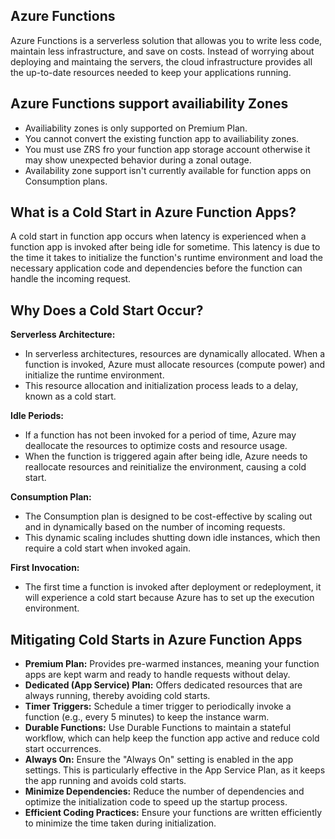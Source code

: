 ## Azure Functions

Azure Functions is a serverless solution that allowas you to write less code, maintain less infrastructure, and save on costs. Instead of worrying about deploying and maintaing the servers, the cloud infrastructure provides all the up-to-date resources needed to keep your applications running.

## Azure Functions support availiability Zones

- Availiability zones is only supported on Premium Plan.
- You cannot convert the existing function app to availiability zones.
- You must use ZRS fro your function app storage account otherwise it may show unexpected behavior during a zonal outage.
- Availability zone support isn't currently available for function apps on Consumption plans.

## What is a Cold Start in Azure Function Apps?

A cold start in function app occurs when latency is experienced when a function app is invoked after being idle for sometime. This latency is due to the time it takes to initialize the function's runtime environment and load the necessary application code and dependencies before the function can handle the incoming request.

## Why Does a Cold Start Occur?

**Serverless Architecture:**

- In serverless architectures, resources are dynamically allocated. When a function is invoked, Azure must allocate resources (compute power) and initialize the runtime environment.
- This resource allocation and initialization process leads to a delay, known as a cold start.

**Idle Periods:**

- If a function has not been invoked for a period of time, Azure may deallocate the resources to optimize costs and resource usage.
- When the function is triggered again after being idle, Azure needs to reallocate resources and reinitialize the environment, causing a cold start.

**Consumption Plan:**

- The Consumption plan is designed to be cost-effective by scaling out and in dynamically based on the number of incoming requests.
- This dynamic scaling includes shutting down idle instances, which then require a cold start when invoked again.

**First Invocation:**

- The first time a function is invoked after deployment or redeployment, it will experience a cold start because Azure has to set up the execution environment.

## Mitigating Cold Starts in Azure Function Apps

- **Premium Plan:** Provides pre-warmed instances, meaning your function apps are kept warm and ready to handle requests without delay.
- **Dedicated (App Service) Plan:** Offers dedicated resources that are always running, thereby avoiding cold starts.
- **Timer Triggers:** Schedule a timer trigger to periodically invoke a function (e.g., every 5 minutes) to keep the instance warm.
- **Durable Functions:** Use Durable Functions to maintain a stateful workflow, which can help keep the function app active and reduce cold start occurrences.
- **Always On:** Ensure the "Always On" setting is enabled in the app settings. This is particularly effective in the App Service Plan, as it keeps the app running and avoids cold starts.
- **Minimize Dependencies:** Reduce the number of dependencies and optimize the initialization code to speed up the startup process.
- **Efficient Coding Practices:** Ensure your functions are written efficiently to minimize the time taken during initialization.
